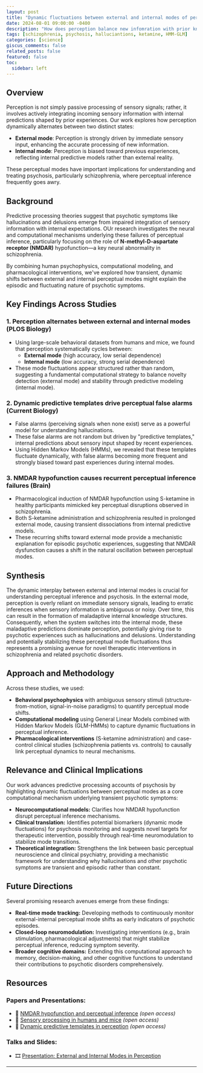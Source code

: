 ```yaml
---
layout: post
title: "Dynamic fluctuations between external and internal modes of perception: Neural mechanisms, predictive templates, and implications for psychosis"
date: 2024-08-01 09:00:00 -0400
description: "How does perception balance new infomration with prior knowledge?"
tags: [schizophrenia, psychosis, halluciantions, ketamine, HMM-GLM]
categories: [science]
giscus_comments: false
related_posts: false
featured: false
toc:
  sidebar: left
---
```


## Overview

Perception is not simply passive processing of sensory signals; rather, it involves actively integrating incoming sensory information with internal predictions shaped by prior experiences. Our work explores how perception dynamically alternates between two distinct states:

- **External mode**: Perception is strongly driven by immediate sensory input, enhancing the accurate processing of new information.
- **Internal mode**: Perception is biased toward previous experiences, reflecting internal predictive models rather than external reality.

These perceptual modes have important implications for understanding and treating psychosis, particularly schizophrenia, where perceptual inference frequently goes awry.

## Background

Predictive processing theories suggest that psychotic symptoms like hallucinations and delusions emerge from impaired integration of sensory information with internal expectations. OUr research investigates the neural and computational mechanisms underlying these failures of perceptual inference, particularly focusing on the role of **N-methyl-D-aspartate receptor (NMDAR)** hypofunction—a key neural abnormality in schizophrenia.

By combining human psychophysics, computational modeling, and pharmacological interventions, we've explored how transient, dynamic shifts between external and internal perceptual modes might explain the episodic and fluctuating nature of psychotic symptoms.

## Key Findings Across Studies

### 1. Perception alternates between external and internal modes (PLOS Biology)

- Using large-scale behavioral datasets from humans and mice, we found that perception systematically cycles between:
  - **External mode** (high accuracy, low serial dependence)
  - **Internal mode** (low accuracy, strong serial dependence)
- These mode fluctuations appear structured rather than random, suggesting a fundamental computational strategy to balance novelty detection (external mode) and stability through predictive modeling (internal mode).

### 2. Dynamic predictive templates drive perceptual false alarms (Current Biology)

- False alarms (perceiving signals when none exist) serve as a powerful model for understanding hallucinations.
- These false alarms are not random but driven by "predictive templates," internal predictions about sensory input shaped by recent experiences.
- Using Hidden Markov Models (HMMs), we revealed that these templates fluctuate dynamically, with false alarms becoming more frequent and strongly biased toward past experiences during internal modes.

### 3. NMDAR hypofunction causes recurrent perceptual inference failures (Brain)

- Pharmacological induction of NMDAR hypofunction using S-ketamine in healthy participants mimicked key perceptual disruptions observed in schizophrenia.
- Both S-ketamine administration and schizophrenia resulted in prolonged external mode, causing transient dissociations from internal predictive models.
- These recurring shifts toward external mode provide a mechanistic explanation for episodic psychotic experiences, suggesting that NMDAR dysfunction causes a shift in the natural oscillation between perceptual modes.

## Synthesis

The dynamic interplay between external and internal modes is crucial for understanding perceptual inference and psychosis. In the external mode, perception is overly reliant on immediate sensory signals, leading to erratic inferences when sensory information is ambiguous or noisy. Over time, this can result in the formation of maladaptive internal knowledge structures. Consequently, when the system switches into the internal mode, these maladaptive predictions dominate perception, potentially giving rise to psychotic experiences such as hallucinations and delusions. Understanding and potentially stabilizing these perceptual mode fluctuations thus represents a promising avenue for novel therapeutic interventions in schizophrenia and related psychotic disorders.

## Approach and Methodology

Across these studies, we used:

- **Behavioral psychophysics** with ambiguous sensory stimuli (structure-from-motion, signal-in-noise paradigms) to quantify perceptual mode shifts.
- **Computational modeling** using General Linear Models combined with Hidden Markov Models (GLM-HMMs) to capture dynamic fluctuations in perceptual inference.
- **Pharmacological interventions** (S-ketamine administration) and case-control clinical studies (schizophrenia patients vs. controls) to causally link perceptual dynamics to neural mechanisms.

## Relevance and Clinical Implications

Our work advances predictive processing accounts of psychosis by highlighting dynamic fluctuations between perceptual modes as a core computational mechanism underlying transient psychotic symptoms:

- **Neurocomputational models:** Clarifies how NMDAR hypofunction disrupt perceptual inference mechanisms.
- **Clinical translation:** Identifies potential biomarkers (dynamic mode fluctuations) for psychosis monitoring and suggests novel targets for therapeutic intervention, possibly through real-time neuromodulation to stabilize mode transitions.
- **Theoretical integration:** Strengthens the link between basic perceptual neuroscience and clinical psychiatry, providing a mechanistic framework for understanding why hallucinations and other psychotic symptoms are transient and episodic rather than constant.

## Future Directions

Several promising research avenues emerge from these findings:

- **Real-time mode tracking:** Developing methods to continuously monitor external-internal perceptual mode shifts as early indicators of psychotic episodes.
- **Closed-loop neuromodulation:** Investigating interventions (e.g., brain stimulation, pharmacological adjustments) that might stabilize perceptual inference, reducing symptom severity.
- **Broader cognitive domains:** Extending this computational approach to memory, decision-making, and other cognitive functions to understand their contributions to psychotic disorders comprehensively.

## Resources

### Papers and Presentations:
- 📄 [NMDAR hypofunction and perceptual inference](https://doi.org/10.1093/brain/awaf011) *(open access)*
- 📄 [Sensory processing in humans and mice](https://doi.org/10.1371/journal.pbio.3002410) *(open access)*
- 📄 [Dynamic predictive templates in perception](https://doi.org/10.1016/j.cub.2024.07.087) *(open access)*

### Talks and Slides:
- 🎞️ [Presentation: External and Internal Modes in Perception](https://veithweilnhammer.github.io/assets/reveal/modes_Basel_2.html)
---